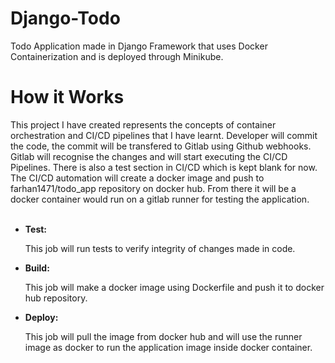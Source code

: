 # Django-Todo
 Todo Application made in Django Framework that uses Docker Containerization and is deployed through Minikube. 
 
 <h1> How it Works</h1>
 This project I have created represents the concepts of container orchestration and CI/CD pipelines that I have learnt.
 Developer will commit the code, the commit will be transfered to Gitlab using Github webhooks. Gitlab will recognise
 the changes and will start executing the CI/CD Pipelines. There is also a test section in CI/CD which is kept blank for now. 
 The CI/CD automation will create a docker image and push to farhan1471/todo_app repository on docker hub. From there it will be
 a docker container would run on a gitlab runner for testing the application.
 <br></br>
 <ul>
  <li><b>Test: </b><p>This job will run tests to verify integrity of changes made in code.</p></li>
  <li><b>Build: </b><p>This job will make a docker image using Dockerfile and push it to docker hub repository.</p></li>
  <li><b>Deploy: </b><p>This job will pull the image from docker hub and will use the runner image as docker to
   run the application image inside docker container.</p></li>
 </ul>

